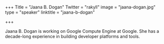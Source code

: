 +++
Title = "Jaana B. Dogan"
Twitter = "rakyll"
image = "jaana-dogan.jpg"
type = "speaker"
linktitle = "jaana-b-dogan"

+++

Jaana B. Dogan is working on Google Compute Engine at Google. She has a decade-long experience in building developer platforms and tools.

